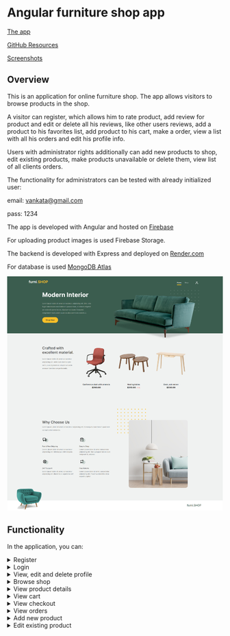 # Angular furniture shop app

[The app](https://furniture-shop-df231.web.app/)

[GitHub Resources](https://github.com/aSipz/furniture-shop)

[Screenshots](https://github.com/aSipz/furniture-shop/screenshots)

## Overview

This is an application for online furniture shop. The app allows visitors to browse products in the shop. 

A visitor can register, which allows him to rate product, add review for product and edit or delete all his reviews, like other users reviews, add a product to his favorites list, add product to his cart, make a order, view a list with all his orders and edit his profile info.

Users with administrator rights additionally can add new products to shop, edit existing products, make products unavailable or delete them, view list of all clients orders.

The functionality for administrators can be tested with already initialized user:

email: vankata@gmail.com

pass: 1234

The app is developed with Angular and hosted on [Firebase](https://furniture-shop-df231.web.app/)

For uploading product images is used Firebase Storage.

The backend is developed with Express and deployed on [Render.com](https://render.com/)

For database is used [MongoDB Atlas](https://www.mongodb.com/atlas/database)

![Home screen for visitor](https://github.com/aSipz/furniture-shop/blob/main/screenshots/01_home_guest.jpg)

## Functionality

In the application, you can:

<details>

<summary>Register</summary>

### Register

![Register](https://github.com/aSipz/furniture-shop/blob/main/screenshots/03_register.jpg)

There are validations implemented on frontend and backend for email, username, first name, last name and passwords.

There can't be users with same email or username.

</details>

<details>

<summary>Login</summary>

### Login

![Login](https://github.com/aSipz/furniture-shop/blob/main/screenshots/04_login.jpg)

There are validations implemented on frontend and backend for email and password.

</details>

<details>

<summary>View, edit and delete profile</summary>

### View, edit and delete profile

Every user can:

![View profile](https://github.com/aSipz/furniture-shop/blob/main/screenshots/05_profile.jpg)

![Edit profile and password](https://github.com/aSipz/furniture-shop/blob/main/screenshots/06_edit_profile.jpg)

Delete his profile.

</details>

<details>

<summary>Browse shop</summary>

### Browse shop

![Browse shop](https://github.com/aSipz/furniture-shop/blob/main/screenshots/02_shop.jpg)

Every visitor can view, search available products by name, category or price and order them by name, price or discount.

Registered users can add products to cart by pressing add button.

Users with administrator rights additionally can view products which are marked unavailable.

Registered user have a section with all his favorites including products, which are currently unavailable and can search and order them.

</details>

<details>

<summary>View product details</summary>

### View product details

Every visitor can view product details, rating and reviews.

Registered users can additionally rate the product, add/remove it from their favorites, add review, edit/delete their reviews, like other users reviews, add the product to their cart.

![Product details for registered user](https://github.com/aSipz/furniture-shop/blob/main/screenshots/07_product_details.jpg)

Users with administrator rights can additionally make product unavailable/available, delete or navigate to edit page.

![Product details for administrator](https://github.com/aSipz/furniture-shop/blob/main/screenshots/12_product_details_admin.jpg)

</details>

<details>

<summary>View cart</summary>

### Cart

Registered users can add, remove or change count of products in their cart. Every time when there is a change in cart, available quantities are checked and maximum count restriction is applied.

![Cart](https://github.com/aSipz/furniture-shop/blob/main/screenshots/08_cart.jpg)

</details>

<details>

<summary>View checkout</summary>

### Checkout

On checkout page user should enter address, phone and optionally notes for order. After the order is placed, a check for available quantities is made. If they are not enough
an error is shown. After successful order the available product quantities are updated and the order is visible in the list with orders.

![Checkout](https://github.com/aSipz/furniture-shop/blob/main/screenshots/09_checkout.jpg)

</details>

<details>

<summary>View orders</summary>

### View orders

Every registered user has access to a section with all his orders, where he can search them by status, total amount, order date and sort them by date ot total amount.

If user's order is with status "Received" or "Processing" he can cancel order and ordered products' quantities will be added to available quantities for each product.

![Orders details](https://github.com/aSipz/furniture-shop/blob/main/screenshots/10_my_orders.jpg)

An administrator has access to a list of all clients orders and can change their statuses.

![All orders](https://github.com/aSipz/furniture-shop/blob/main/screenshots/14_clients_orders.jpg)

</details>

<details>

<summary>Add new product</summary>

### Add new product

An administrator can add new product. There can't be products with same name. There are validations implemented on frontend and backend for name, description, category, quantity, color, material, price. Every product should have at least one image.

![Add product](https://github.com/aSipz/furniture-shop/blob/main/screenshots/11_add_new_product.jpg)

</details>

<details>

<summary>Edit existing product</summary>

### Edit existing product

An administrator can edit all products. There are validations implemented on frontend and backend for name, description, category, quantity, color, material, price. Every product should have at least one image.

![Edit product](https://github.com/aSipz/furniture-shop/blob/main/screenshots/13_edit_product.jpg)

</details>